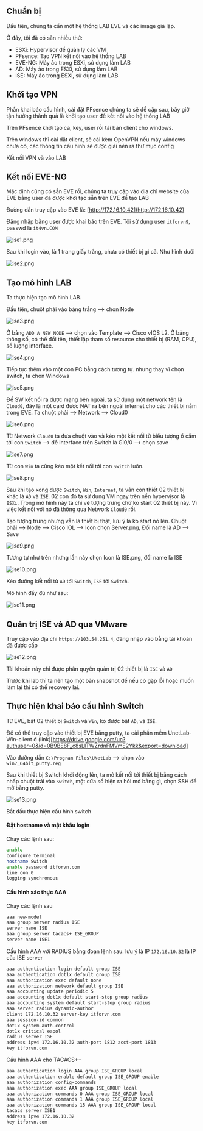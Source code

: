 ﻿## Chuẩn bị

Đầu tiên, chúng ta cần một hệ thống LAB EVE và các image giả lập.

Ở đây, tôi đã có sẵn nhiều thứ:

- ESXi: Hypervisor để quản lý các VM
- PFsence: Tạo VPN kết nối vào hệ thống LAB
- EVE-NG: Máy ảo trong ESXi, sử dụng làm LAB
- AD: Máy ảo trong ESXi, sử dụng làm LAB
- ISE: Máy ảo trong ESXi, sử dụng làm LAB

## Khởi tạo VPN

Phần khai báo cấu hình, cài đặt PFsence chúng ta sẽ đề cập sau, bây giờ tận hưởng thành quả là khởi tạo user để kết nối vào hệ thống LAB

Trên PFsence khởi tạo ca, key, user rồi tải bản client cho windows.

Trên windows thì cài đặt client, sẽ cài kèm OpenVPN nếu máy windows chưa có, các thông tin cấu hình sẽ được giải nén ra thư mục config

Kết nối VPN và vào LAB

## Kết nối EVE-NG

Mặc định cũng có sẵn EVE rồi, chúng ta truy cập vào địa chỉ website của EVE bằng user đã được khởi tạo sẵn trên EVE để tạo LAB

Đường dẫn truy cập vào EVE là: [http://172.16.10.42](http://172.16.10.42)

Đăng nhập bằng user được khai báo trên EVE. Tôi sừ dụng user `itforvn9`, passwd là `it4vn.COM`

![ise1.png](../images/ise1.png)

Sau khi login vào, là 1 trang giấy trắng, chưa có thiết bị gì cả. Như hình dưới

![ise2.png](../images/ise2.png)

## Tạo mô hình LAB

Ta thực hiện tạo mô hình LAB.

Đầu tiên, chuột phải vào bảng trắng --> chọn Node

![ise3.png](../images/ise3.png)

Ở bảng `ADD A NEW NODE` --> chọn vào Template --> Cisco vIOS L2. Ở bảng thông số, có thể đổi tên, thiết lập tham số resource cho thiết bị (RAM, CPU), số lượng interface.

![ise4.png](../images/ise4.png)

Tiếp tục thêm vào một con PC bằng cách tương tự. nhưng thay vì chọn switch, ta chọn Windows

![ise5.png](../images/ise5.png)

Để SW kết nối ra được mạng bên ngoài, ta sử dụng một network tên là `Cloud0`, đây là một card được NAT ra bên ngoài internet cho các thiết bị nằm trong EVE. Ta chuột phải --> Network --> Cloud0

![ise6.png](../images/ise6.png)

Từ Network `Cloud0` ta đưa chuột vào và kéo một kết nối từ biểu tượng ổ cắm tới con `Switch` --> để interface trên Switch là Gi0/0 --> chọn save

![ise7.png](../images/ise7.png)

Từ con `Win` ta cũng kéo một kết nối tới con `Switch` luôn.

![ise8.png](../images/ise8.png)

Sau khi tạo xong được `Switch`, `Win`, `Internet`, ta vẫn còn thiết 02 thiết bị khác là `AD` và `ISE`. 02 con đó ta sử dụng VM ngay trên nền hypervisor là `ESXi`. Trong mô hình này ta chỉ vẽ tượng trưng chứ ko start 02 thiết bị này. Vì việc kết nối với nó đã thông qua Network `Cloud0` rồi.

Tạo tượng trưng nhưng vẫn là thiết bị thật, lưu ý là ko start nó lên. Chuột phải --> Node --> Cisco IOL --> Icon chọn Server.png, Đổi name là AD --> Save

![ise9.png](../images/ise9.png)

Tương tự như trên nhưng lần này chọn Icon là ISE.png, đổi name là ISE

![ise10.png](../images/ise10.png)

Kéo đường kết nối từ `AD` tới `Switch`, `ISE` tới `Switch`.

Mô hình đầy đủ như sau:

![ise11.png](../images/ise11.png)

## Quản trị ISE và AD qua VMware

Truy cập vào địa chỉ `https://103.54.251.4`, đăng nhập vào bằng tài khoản đã được cấp

![ise12.png](../images/ise12.png)

Tài khoản này chỉ được phân quyền quản trị 02 thiết bị là `ISE` và `AD`

Trước khi lab thì ta nên tạo một bản snapshot để nếu có gặp lỗi hoặc muốn làm lại thì có thể recovery lại.

## Thực hiện khai báo cấu hình Switch

Từ EVE, bật 02 thiết bị `Switch` và `Win`, ko được bật `AD`, và `ISE`.

Để có thể truy cập vào thiết bị EVE bằng putty, ta cài phần mềm UnetLab-Win-client ở (link)[https://drive.google.com/uc?authuser=0&id=0B9BE8F_c8sLITWZrdnFMVmE2Ykk&export=download]

Vào đường dẫn `C:\Program Files\UNetLab` --> chọn vào `win7_64bit_putty.reg`

Sau khi thiết bị Switch khởi động lên, ta mở kết nối tới thiết bị bằng cách nhấp chuột trái vào `Switch`, một cửa sổ hiện ra hỏi mở bằng gì, chọn SSH để mở bằng putty.

![ise13.png](../images/ise13.png)

Bắt đầu thực hiện cấu hình switch

#### Đặt hostname và mật khẩu login

Chạy các lệnh sau:

```sh
enable
configure terminal
hostname Switch
enable password itforvn.com
line con 0
logging synchronous
```

#### Cấu hình xác thực AAA

Chạy các lệnh sau

```sh
aaa new-model
aaa group server radius ISE
server name ISE
aaa group server tacacs+ ISE_GROUP
server name ISE1
```

Cấu hình AAA với RADIUS bằng đoạn lệnh sau. lưu ý là IP `172.16.10.32` là IP của ISE server

```sh
aaa authentication login default group ISE
aaa authentication dot1x default group ISE
aaa authorization exec default none
aaa authorization network default group ISE
aaa accounting update periodic 5
aaa accounting dot1x default start-stop group radius
aaa accounting system default start-stop group radius
aaa server radius dynamic-author
client 172.16.10.32 server-key itforvn.com
aaa session-id common
dot1x system-auth-control
dot1x critical eapol
radius server ISE
address ipv4 172.16.10.32 auth-port 1812 acct-port 1813
key itforvn.com
```

Cấu hình AAA cho TACACS++

```sh
aaa authentication login AAA group ISE_GROUP local
aaa authentication enable default group ISE_GROUP enable
aaa authorization config-commands
aaa authorization exec AAA group ISE_GROUP local
aaa authorization commands 0 AAA group ISE_GROUP local
aaa authorization commands 1 AAA group ISE_GROUP local
aaa authorization commands 15 AAA group ISE_GROUP local
tacacs server ISE1
address ipv4 172.16.10.32
key itforvn.com
```































